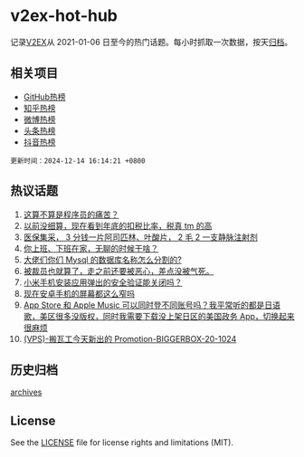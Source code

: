 # v2ex-hot-hub

 记录[V2EX](https://www.v2ex.com/)从 2021-01-06 日至今的热门话题。每小时抓取一次数据，按天[归档](archives)。
 
 ## 相关项目

- [GitHub热榜](https://github.com/lonnyzhang423/github-hot-hub)
- [知乎热榜](https://github.com/lonnyzhang423/zhihu-hot-hub)
- [微博热榜](https://github.com/lonnyzhang423/weibo-hot-hub)
- [头条热榜](https://github.com/lonnyzhang423/toutiao-hot-hub)
- [抖音热榜](https://github.com/lonnyzhang423/douyin-hot-hub)


 `更新时间：2024-12-14 16:14:21 +0800`

## 热议话题

1. [这算不算是程序员的痛苦？](https://www.v2ex.com/t/1097445)
1. [以前没细算，现在看到年底的扣税比率，税真 tm 的高](https://www.v2ex.com/t/1097477)
1. [医保集采， 3 分钱一片阿司匹林、叶酸片， 2 毛 2 一支静脉注射剂](https://www.v2ex.com/t/1097421)
1. [你上班、下班在家，无聊的时候干啥？](https://www.v2ex.com/t/1097471)
1. [大佬们你们 Mysql 的数据库名称怎么分割的?](https://www.v2ex.com/t/1097350)
1. [被裁员也就算了，走之前还要被恶心，差点没被气死。](https://www.v2ex.com/t/1097344)
1. [小米手机安装应用弹出的安全验证能关闭吗？](https://www.v2ex.com/t/1097394)
1. [现在安卓手机的屏幕都这么窄吗](https://www.v2ex.com/t/1097447)
1. [App Store 和 Apple Music 可以同时登不同账号吗？我平常听的都是日语歌，美区很多没版权，同时我需要下载没上架日区的美国政务 App，切换起来很麻烦](https://www.v2ex.com/t/1097435)
1. [(VPS)-搬瓦工今天新出的 Promotion-BIGGERBOX-20-1024](https://www.v2ex.com/t/1097454)

## 历史归档

[archives](archives)

## License

See the [LICENSE](LICENSE) file for license rights and limitations (MIT).
